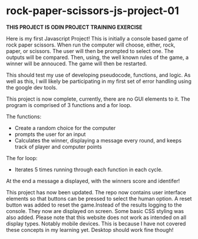 # rock-paper-scissors-js-project-01

**THIS PROJECT IS ODIN PROJECT TRAINING
EXERCISE**

Here is my first Javascript Project! This is
initially a console based game of rock paper
scissors. When run the computer will choose, 
either, rock, paper, or scissors. The user
will then be prompted to select one. The 
outputs will be compared. Then, using, the well
known rules of the game, a winner will be
annouced. The game will then be restarted.

This should test my use of developing
pseudocode, functions, and logic. As well as
this, I will likely be participating in my
first set of error handling using the 
google dev tools.

This project is now complete, currently,
there are no GUI elements to it. The
program is comprised of 3 functions and 
a for loop. 

The functions: 
- Create a random choice for the computer
- prompts the user for an input
- Calculates the winner, displaying a
message every round, and keeps track
of player and computer points

The for loop:
- Iterates 5 times running through 
each function in each cycle.

At the end a message a displayed,
with the winners score and identifer!

This project has now been updated. The repo now
contains user interface elements so that 
buttons can be pressed to select the human
option. A reset button was added 
to reset the game.Instead of the results 
logging to the console. They now are displayed
 on screen. Some basic CSS styling was also 
 added. Please note that this website does not 
 work as intended on all display types. Notably
mobile devices. This is because I have not 
covered these concepts in my learning 
yet. Desktop should work fine though!
